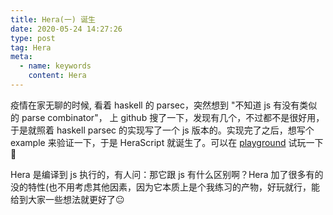 ```yaml
---
title: Hera(一) 诞生
date: 2020-05-24 14:27:26
type: post
tag: Hera
meta:
  - name: keywords
    content: Hera
---
```


疫情在家无聊的时候, 看着 haskell 的 parsec，突然想到 "不知道 js 有没有类似的 parse combinator"， 上 github 搜了一下，发现有几个，不过都不是很好用，于是就照着 haskell parsec 的实现写了一个 js 版本的。实现完了之后，想写个 example 来验证一下，于是 HeraScript 就诞生了。可以在 [playground](https://herascript.github.io/index.html?name=basic-syntax) 试玩一下 👀

Hera 是编译到 js 执行的，有人问：那它跟 js 有什么区别啊？Hera 加了很多有的没的特性(也不用考虑其他因素，因为它本质上是个我练习的产物，好玩就行，能给到大家一些想法就更好了😐